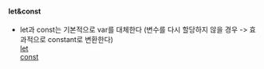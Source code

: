 #### let&const
- let과 const는 기본적으로 var를 대체한다 (변수를 다시 할당하지 않을 경우 -> 효과적으로 constant로 변환한다)  
[let](https://developer.mozilla.org/en-US/docs/Web/JavaScript/Reference/Statements/let)  
[const](https://developer.mozilla.org/en-US/docs/Web/JavaScript/Reference/Statements/const)  
